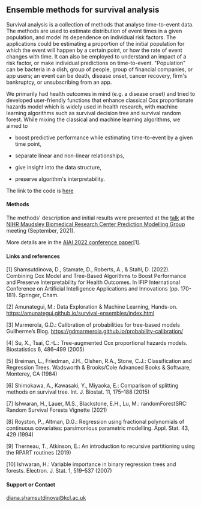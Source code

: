 ## Ensemble methods for survival analysis

Survival analysis is a collection of methods that analyse time-to-event data. The methods are used to estimate distribution of event times in a given population, and model its dependence on individual risk factors. The applications could be estimating a proportion of the initial population for which the event will happen by a certain point, or how the rate of event changes with time. It can also be employed to understand an impact of a risk factor, or make individual predictions on time-to-event. "Population" can be bacteria in a dish, group of people, group of financial companies, or app users; an event can be death, disease onset, cancer recovery, firm's bankruptcy, or unsubscribing from an app. 

We primarily had health outcomes in mind (e.g. a disease onset) and tried to developed user-friendly functions that enhance classical Cox proportionate hazards model  which is widely used in health research, with machine learning algorithms such as survival decision tree and survival random forest. While mixing the classical and machine learning algorithms, we aimed to 

* boost predictive performance while estimating time-to-event by a given time point, 

* separate linear and non-linear relationships, 

* give insight into the data structure, 

* preserve  algorithm's interpretability.

The link to the code is [here](https://github.com/dianashams/ensemble-methods-for-survival-analysis)

#### Methods  
The methods' description  and initial results were presented at the [talk](https://youtu.be/1Z8C0pAi_Cs) at the [NIHR Maudsley Biomedical Research Center Prediction Modelling Group](https://www.maudsleybrc.nihr.ac.uk/facilities/prediction-modelling-presentations/) meeting (September, 2021). 

More details are in the [AIAI 2022 conference paper](https://link.springer.com/chapter/10.1007/978-3-031-08337-2_15)[1].

#### Links and references
[1] Shamsutdinova, D., Stamate, D., Roberts, A., & Stahl, D. (2022). Combining Cox Model and Tree-Based Algorithms to Boost Performance and Preserve Interpretability for Health Outcomes. In IFIP International Conference on Artificial Intelligence Applications and Innovations (pp. 170-181). Springer, Cham.

[2] Amunategui, M.: Data Exploration & Machine Learning, Hands-on. https://amunategui.github.io/survival-ensembles/index.html

[3] Marmerola, G.D.: Calibration of probabilities for tree-based models Guilherme’s Blog. https://gdmarmerola.github.io/probability-calibration/

[4] Su, X., Tsai, C.-L.: Tree-augmented Cox proportional hazards models. Biostatistics 6, 486–499 (2005)

[5] Breiman, L., Friedman, J.H., Olshen, R.A., Stone, C.J.: Classification and Regression Trees. Wadsworth & Brooks/Cole Advanced Books & Software, Monterey, CA (1984)

[6] Shimokawa, A., Kawasaki, Y., Miyaoka, E.: Comparison of splitting methods on survival tree. Int. J. Biostat. 11, 175–188 (2015)

[7] Ishwaran, H., Lauer, M.S., Blackstone, E.H., Lu, M.: randomForestSRC: Random Survival Forests Vignette (2021)

[8] Royston, P., Altman, D.G.: Regression using fractional polynomials of continuous covariates: parsimonious parametric modelling. Appl. Stat. 43, 429 (1994)

[9] Therneau, T., Atkinson, E.: An introduction to recursive partitioning using the RPART routines (2019)

[10] Ishwaran, H.: Variable importance in binary regression trees and forests. Electron. J. Stat. 1, 519–537 (2007)

#### Support or Contact
diana.shamsutdinova@kcl.ac.uk

